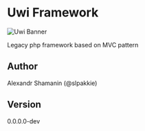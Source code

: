 # Uwi Framework

<img src="https://akkie.cyou/files/uwi_banner.png" alt="Uwi Banner" />

Legacy php framework based on MVC pattern

## Author

Alexandr Shamanin (@slpakkie)

## Version

0.0.0.0-dev
